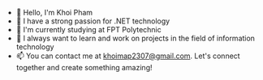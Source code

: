 - 👋 Hello, I'm Khoi Pham
- 👀 I have a strong passion for .NET technology
- 🌱 I'm currently studying at FPT Polytechnic
- 💞️ I always want to learn and work on projects in the field of information technology
- 📫 You can contact me at khoimap2307@gmail.com. Let's connect together and create something amazing!
